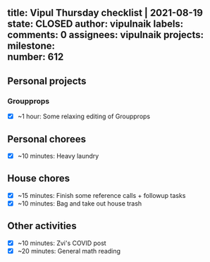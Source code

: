 title:	Vipul Thursday checklist | 2021-08-19
state:	CLOSED
author:	vipulnaik
labels:	
comments:	0
assignees:	vipulnaik
projects:	
milestone:	
number:	612
--
## Personal projects

### Groupprops

- [x] ~1 hour: Some relaxing editing of Groupprops

## Personal chorees

- [x] ~10 minutes: Heavy laundry

## House chores

- [x] ~15 minutes: Finish some reference calls + followup tasks
- [x] ~10 minutes: Bag and take out house trash 

## Other activities

- [x] ~10 minutes: Zvi's COVID post
- [x] ~20 minutes: General math reading
